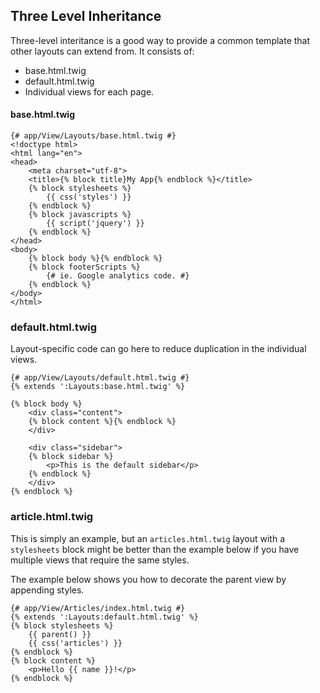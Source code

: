 ## Three Level Inheritance

Three-level interitance is a good way to provide a common template that other layouts can extend from. It consists of:

 * base.html.twig
 * default.html.twig
 * Individual views for each page.


#### base.html.twig

```jinja
{# app/View/Layouts/base.html.twig #}
<!doctype html>
<html lang="en">
<head>
    <meta charset="utf-8">
    <title>{% block title}My App{% endblock %}</title>
    {% block stylesheets %}
        {{ css('styles') }}
    {% endblock %}
    {% block javascripts %}
        {{ script('jquery') }}
    {% endblock %}
</head>
<body>
    {% block body %}{% endblock %}
    {% block footerScripts %}
        {# ie. Google analytics code. #}
    {% endblock %}
</body>
</html>
```

### default.html.twig

Layout-specific code can go here to reduce duplication in the individual views.

```jinja
{# app/View/Layouts/default.html.twig #}
{% extends ':Layouts:base.html.twig' %}

{% block body %}
    <div class="content">
    {% block content %}{% endblock %}
    </div>

    <div class="sidebar">
    {% block sidebar %}
        <p>This is the default sidebar</p>
    {% endblock %}
    </div>
{% endblock %}
```


### article.html.twig

This is simply an example, but an `articles.html.twig` layout with a `stylesheets` block might
be better than the example below if you have multiple views that require the same styles.

The example below shows you how to decorate the parent view by appending styles.

```jinja
{# app/View/Articles/index.html.twig #}
{% extends ':Layouts:default.html.twig' %}
{% block stylesheets %}
    {{ parent() }}
    {{ css('articles') }}
{% endblock %}
{% block content %}
    <p>Hello {{ name }}!</p>
{% endblock %}
```
